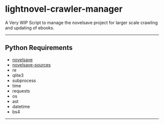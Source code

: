 # lightnovel-crawler-manager
A Very WIP Script to manage the novelsave project for larger scale crawling and updating of ebooks.
___
## Python Requirements
 - [novelsave](https://github.com/m-haisham/novelsave)
 - [novelsave-sources](https://github.com/m-haisham/novelsave_sources)
 - re
 - qlite3
 - subprocess
 - time
 - requests
 - os
 - ast
 - datetime
 - bs4
___
